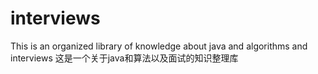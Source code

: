 # interviews
This is an organized library of knowledge about java and algorithms and interviews
这是一个关于java和算法以及面试的知识整理库
